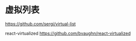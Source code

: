 # 虚拟列表


https://github.com/sergi/virtual-list


react-virtualized
https://github.com/bvaughn/react-virtualized



